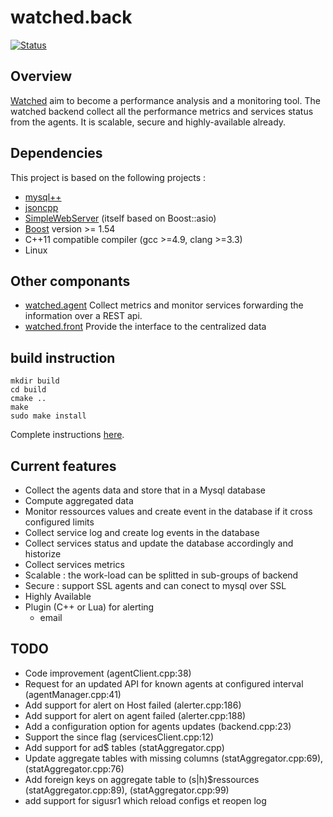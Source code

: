 # watched.back
[![Status](https://travis-ci.org/sebt3/watched.back.svg?branch=master)](https://travis-ci.org/sebt3/watched.back)
## Overview
[Watched](https://sebt3.github.io/watched/) aim to become a performance analysis and a monitoring tool.
The watched backend collect all the performance metrics and services status from the agents. It is scalable, secure and highly-available already.

## Dependencies
This project is based on the following projects :
* [mysql++](https://tangentsoft.net/mysql++/)
* [jsoncpp](https://github.com/open-source-parsers/jsoncpp)
* [SimpleWebServer](https://github.com/eidheim/Simple-Web-Server) (itself based on Boost::asio)
* [Boost](http://www.boost.org) version >= 1.54
* C++11 compatible compiler (gcc >=4.9, clang >=3.3)
* Linux

## Other componants
* [watched.agent](https://github.com/sebt3/watched.agent) Collect metrics and monitor services forwarding the information over a REST api.
* [watched.front](https://github.com/sebt3/watched.front) Provide the interface to the centralized data

## build instruction
    mkdir build
    cd build
    cmake ..
    make
    sudo make install
Complete instructions [here](https://sebt3.github.io/watched/doc/install/#build-the-backend).

## Current features
- Collect the agents data and store that in a Mysql database
- Compute aggregated data
- Monitor ressources values and create event in the database if it cross configured limits
- Collect service log and create log events in the database
- Collect services status and update the database accordingly and historize
- Collect services metrics
- Scalable : the work-load can be splitted in sub-groups of backend
- Secure : support SSL  agents and can conect to mysql over SSL
- Highly Available
- Plugin (C++ or Lua) for alerting
  * email

## TODO
- Code improvement (agentClient.cpp:38)
- Request for an updated API for known agents at configured interval (agentManager.cpp:41)
- Add support for alert on Host failed (alerter.cpp:186)
- Add support for alert on agent failed (alerter.cpp:188)
- Add a configuration option for agents updates (backend.cpp:23)
- Support the since flag (servicesClient.cpp:12)
- Add support for ad$ tables (statAggregator.cpp)
- Update aggregate tables with missing columns (statAggregator.cpp:69), (statAggregator.cpp:76)
- Add foreign keys on aggregate table to (s|h)$ressources (statAggregator.cpp:89), (statAggregator.cpp:99)
- add support for sigusr1 which reload configs et reopen log

